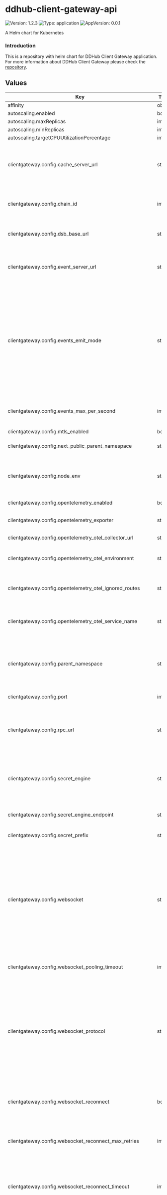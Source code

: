 # ddhub-client-gateway-api

![Version: 1.2.3](https://img.shields.io/badge/Version-1.2.3-informational?style=flat-square) ![Type: application](https://img.shields.io/badge/Type-application-informational?style=flat-square) ![AppVersion: 0.0.1](https://img.shields.io/badge/AppVersion-0.0.1-informational?style=flat-square)

A Helm chart for Kubernetes
### Introduction
This is a repository with helm chart for DDHub Client Gateway application. For more information about DDHub Client Gateway please check the [repository](https://github.com/energywebfoundation/ddhub-client-gateway).

## Values

| Key | Type | Default | Description |
|-----|------|---------|-------------|
| affinity | object | `{}` |  |
| autoscaling.enabled | bool | `false` |  |
| autoscaling.maxReplicas | int | `100` |  |
| autoscaling.minReplicas | int | `1` |  |
| autoscaling.targetCPUUtilizationPercentage | int | `80` |  |
| clientgateway.config.cache_server_url | string | `"https://identitycache-staging.energyweb.org/v1"` | Sets the Energy Web IAM cache server URL, used to cache identities (as it can be expensive to rely only on querying smart contract data). |
| clientgateway.config.chain_id | int | `73799` | Sets the chain ID of the blockchain network. Options: 73799 (Volta), 246 (EWC) |
| clientgateway.config.dsb_base_url | string | `"https://ddhub-demo.energyweb.org"` | The URL of the DSB Message Broker you want to connect to. Trailing / allowed. |
| clientgateway.config.event_server_url | string | `"https://identitycache-staging.energyweb.org/"` | Sets the Energy Web IAM events server URL, used to receive notification of approved DSB role claims. |
| clientgateway.config.events_emit_mode | string | `"BULK"` | Defines the format for messages pushed over a real-time communication channel. If bulk mode is chosen, messages will be sent as an array. At every 1 second interval, the gateway will emit an array of the latest messages received. If single mode is chosen, messages will be sent individually. Options: BULK, SINGLE |
| clientgateway.config.events_max_per_second | int | `2` | Defines how many events should be pushed per second, regardless of mode chosen (see above). |
| clientgateway.config.mtls_enabled | bool | `true` | Sets mTLS flag |
| clientgateway.config.next_public_parent_namespace | string | `"ddhub.apps.energyweb.iam.ewc"` | Sets the parent namespace for UI route validation |
| clientgateway.config.node_env | string | `"test"` | Sets the application running NODE environment. 'production' can be used for production mode. |
| clientgateway.config.opentelemetry_enabled | bool | `false` | Sets to enable opentelemetry. |
| clientgateway.config.opentelemetry_exporter | string | `""` | Sets opentelemetry exporter. enum ["ZIPKIN"] |
| clientgateway.config.opentelemetry_otel_collector_url | string | `""` | Sets opentelemetry collector url. |
| clientgateway.config.opentelemetry_otel_environment | string | `""` | Sets opentelemetry telemetry environment. default: "local" |
| clientgateway.config.opentelemetry_otel_ignored_routes | string | `""` | Sets opentelemetry collector ignored routes. comma seperated, default: "health,api/v2/health" |
| clientgateway.config.opentelemetry_otel_service_name | string | `""` | Sets opentelemetry telemetry service name. default: "ddhub-client-gateway" |
| clientgateway.config.parent_namespace | string | `"ddhub.apps.energyweb.iam.ewc"` | Sets the Energy Web IAM application namespace. DSB related roles, such as user and messagebroker should fall under this namespace. |
| clientgateway.config.port | int | `3333` | Define the port the gateway will run on. |
| clientgateway.config.rpc_url | string | `"https://volta-rpc.energyweb.org/"` | Sets the blockchain RPC node to connect to retreive state from and submit transactions to. Should match the network given in CHAIN_ID. |
| clientgateway.config.secret_engine | string | `"vault"` | Sets the secret engine for storing DID private key. it can be Vault/AWS SSM/Azure KeyVault/GCP Secret Manager. |
| clientgateway.config.secret_engine_endpoint | string | `"http://vault.ddhub-dev.svc:8200"` | Sets the secret engine endpoint. the secret engine server URL. |
| clientgateway.config.secret_prefix | string | `"ddhub/"` | Sets the secret prefix in the secret engine. |
| clientgateway.config.websocket | string | `"NONE"` | Select WebSocket mode depending on architecture (i.e. preference for inbound or outbound connections). By default, the gateway will run a WebSocket server on /events. However, it can also operate as a client with additional configuration (see below). Alternatively, this functionality can be turned off. Options: SERVER, CLIENT, NONE |
| clientgateway.config.websocket_pooling_timeout | int | `834000` | Define the websocket message pooling timeout. |
| clientgateway.config.websocket_protocol | string | `""` | Sets the protocol the WebSocket client should request access to. Acceptable protocols are defined by the WebSocket server, however, this can also be left undefined. Note that if WEBSOCKET is set to SERVER this variable is ignored. The server will only accept connection requests on the dsb-messages protocol. |
| clientgateway.config.websocket_reconnect | bool | `false` | Define whether the WebSocket client should reconnect on connection error/close. |
| clientgateway.config.websocket_reconnect_max_retries | int | `10` | Define how many times the WebSocket client should attempt reconnection with the server upon receving connection error/close. |
| clientgateway.config.websocket_reconnect_timeout | int | `10000` | Define the interval between receiving a connection error/close and attempting to reconnect, in milliseconds. |
| clientgateway.config.websocket_url | string | `""` | Sets the URL of the WebSocket server the client should try to connect to. Required if WEBSOCKET is set to CLIENT. |
| clientgateway.scheduler.appConfig.DID_REGISTRY_ADDRESS | string | `"0xc15d5a57a8eb0e1dcbe5d88b8f9a82017e5cc4af"` |  |
| clientgateway.scheduler.enabled | bool | `true` |  |
| clientgateway.scheduler.image.pullPolicy | string | `"IfNotPresent"` |  |
| clientgateway.scheduler.image.repository | string | `"aemocontainerregistry.azurecr.io/ddhub-client-gateway-scheduler"` |  |
| clientgateway.scheduler.image.tag | string | `"latest"` |  |
| clientgateway.scheduler.podAnnotations | object | `{}` |  |
| clientgateway.scheduler.probes.liveness | bool | `true` |  |
| clientgateway.scheduler.probes.readiness | bool | `true` |  |
| clientgateway.scheduler.resources | object | `{}` |  |
| clientgateway.ui.autoscaling.enabled | bool | `false` |  |
| clientgateway.ui.autoscaling.maxReplicas | int | `100` |  |
| clientgateway.ui.autoscaling.minReplicas | int | `1` |  |
| clientgateway.ui.autoscaling.targetCPUUtilizationPercentage | int | `80` |  |
| clientgateway.ui.enabled | bool | `true` |  |
| clientgateway.ui.image.pullPolicy | string | `"IfNotPresent"` |  |
| clientgateway.ui.image.repository | string | `"aemocontainerregistry.azurecr.io/ddhub-client-gateway-frontend"` |  |
| clientgateway.ui.image.tag | string | `"latest"` |  |
| clientgateway.ui.podAnnotations | object | `{}` |  |
| clientgateway.ui.port | int | `80` |  |
| clientgateway.ui.probes.liveness | bool | `true` |  |
| clientgateway.ui.probes.readiness | bool | `true` |  |
| clientgateway.ui.replicaCount | int | `1` |  |
| clientgateway.ui.resources | object | `{}` |  |
| clientgateway.ui.service.port | int | `80` |  |
| clientgateway.ui.service.type | string | `"ClusterIP"` |  |
| config.configRefName | object | `{}` |  |
| config.enabled | bool | `false` |  |
| config.secretRefName | object | `{}` |  |
| existingClaim.claimName | string | `"my-claim"` |  |
| existingClaim.enabled | bool | `false` |  |
| existingClaim.mountPath | string | `"/mnt/claim"` |  |
| fullnameOverride | string | `"ddhub-client-gateway"` |  |
| image.pullPolicy | string | `"IfNotPresent"` |  |
| image.repository | string | `"aemocontainerregistry.azurecr.io/ddhub-client-gateway-backend"` |  |
| image.tag | string | `"latest"` |  |
| imagePullSecrets | list | `[]` |  |
| ingress.annotations."appgw.ingress.kubernetes.io/ssl-redirect" | string | `"true"` |  |
| ingress.annotations."kubernetes.io/ingress.class" | string | `"azure/application-gateway"` |  |
| ingress.enabled | bool | `false` |  |
| ingress.hosts[0].host | string | `"ddhub-gateway-test.energyweb.org"` |  |
| ingress.hosts[0].paths[0].backend.serviceName | string | `"ddhub-client-gateway"` |  |
| ingress.hosts[0].paths[0].backend.servicePort | int | `80` |  |
| ingress.hosts[0].paths[0].path | string | `"/docs"` |  |
| ingress.hosts[0].paths[0].pathType | string | `"Prefix"` |  |
| ingress.hosts[0].paths[1].backend.serviceName | string | `"ddhub-client-gateway"` |  |
| ingress.hosts[0].paths[1].backend.servicePort | int | `80` |  |
| ingress.hosts[0].paths[1].path | string | `"/api"` |  |
| ingress.hosts[0].paths[1].pathType | string | `"Prefix"` |  |
| ingress.hosts[0].paths[2].backend.serviceName | string | `"ddhub-client-gateway"` |  |
| ingress.hosts[0].paths[2].backend.servicePort | int | `80` |  |
| ingress.hosts[0].paths[2].path | string | `"/docs-json"` |  |
| ingress.hosts[0].paths[2].pathType | string | `"Prefix"` |  |
| ingress.hosts[0].paths[3].backend.serviceName | string | `"ddhub-client-gateway"` |  |
| ingress.hosts[0].paths[3].backend.servicePort | int | `80` |  |
| ingress.hosts[0].paths[3].path | string | `"/events"` |  |
| ingress.hosts[0].paths[3].pathType | string | `"Prefix"` |  |
| ingress.hosts[0].paths[4].backend.serviceName | string | `"ddhub-client-gateway-ui"` |  |
| ingress.hosts[0].paths[4].backend.servicePort | int | `80` |  |
| ingress.hosts[0].paths[4].path | string | `"/"` |  |
| ingress.hosts[0].paths[4].pathType | string | `"Prefix"` |  |
| ingress.tls[0].hosts[0] | string | `"ddhub-gateway-test.energyweb.org"` |  |
| ingress.tls[0].secretName | string | `"ddhub-tls-secret"` |  |
| nameOverride | string | `"ddhub-client-gateway"` |  |
| nodeSelector | object | `{}` |  |
| podAnnotations | object | `{}` |  |
| podSecurityContext | object | `{}` |  |
| probes.liveness | bool | `true` |  |
| probes.readiness | bool | `true` |  |
| pvc.accessMode | string | `"ReadWriteOnce"` |  |
| pvc.capacity | string | `"1Gi"` |  |
| pvc.enabled | bool | `false` |  |
| pvc.mountPath | string | `"/mnt/azure"` |  |
| pvc.storageClassName | string | `"default"` |  |
| replicaCount | int | `1` |  |
| resources | object | `{}` |  |
| secretProviderClass.enabled | bool | `false` |  |
| secretProviderClass.name | string | `"my-provider"` |  |
| securityContext | object | `{}` |  |
| service.port | int | `80` |  |
| service.type | string | `"ClusterIP"` |  |
| serviceAccount.annotations | object | `{}` |  |
| serviceAccount.create | bool | `true` |  |
| serviceAccount.name | string | `""` |  |
| tolerations | list | `[]` |  |

----------------------------------------------
Autogenerated from chart metadata using [helm-docs v1.5.0](https://github.com/norwoodj/helm-docs/releases/v1.5.0)
